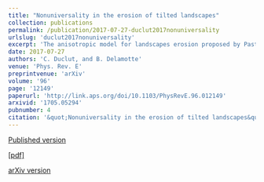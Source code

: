 ```yaml
---
title: "Nonuniversality in the erosion of tilted landscapes"
collection: publications
permalink: /publication/2017-07-27-duclut2017nonuniversality
urlslug: 'duclut2017nonuniversality'
excerpt: 'The anisotropic model for landscapes erosion proposed by Pastor-Satorras and Rothman [R. Pastor-Satorras and D. H. Rothman, Phys. Rev. Lett. 80, 4349 (1998)] is believed to capture the physics of erosion at intermediate length scale ($\lesssim$3 km), and to account for the large value of the roughness exponent $\alpha$ observed in real data at this scale. Our study of this model‚Äîconducted using the nonperturbative renormalization group‚Äîconcludes on the nonuniversality of this exponent because of the existence of a line of fixed points. Thus the roughness exponent depends (weakly) on the details of the soil and the erosion mechanisms. We conjecture that this feature, while preserving the generic scaling observed in real data, could explain the wide spectrum of values of Œ± measured for natural landscapes.'
date: 2017-07-27
authors: 'C. Duclut, and B. Delamotte'
venue: 'Phys. Rev. E'
preprintvenue: 'arXiv'
volume: '96'
page: '12149'
paperurl: 'http://link.aps.org/doi/10.1103/PhysRevE.96.012149'
arxivid: '1705.05294'
pubnumber: 4
citation: '&quot;Nonuniversality in the erosion of tilted landscapes&quot;, C. Duclut, and B. Delamotte, <i>Phys. Rev. E</i> <b>96</b>, 12149 (2017).'
---
```

[Published version <i class="fa fa-external-link-alt fa-xs" aria-hidden="true"></i>](http://link.aps.org/doi/10.1103/PhysRevE.96.012149)

[[pdf] <i class="fa fa-download fa-xs" aria-hidden="true"></i>](http://charlieduclut.github.io/files/duclut2017nonuniversality.pdf)

[arXiv version <i class="fa fa-external-link-alt fa-xs" aria-hidden="true"></i>](https://arxiv.org/abs/1705.05294)

